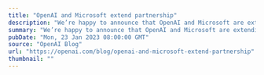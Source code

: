 ```yaml
---
title: "OpenAI and Microsoft extend partnership"
description: "We’re happy to announce that OpenAI and Microsoft are extending our partnership."
summary: "We’re happy to announce that OpenAI and Microsoft are extending our partnership."
pubDate: "Mon, 23 Jan 2023 08:00:00 GMT"
source: "OpenAI Blog"
url: "https://openai.com/blog/openai-and-microsoft-extend-partnership"
thumbnail: ""
---
```


